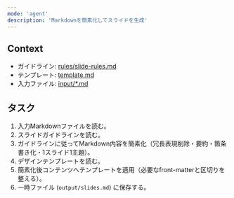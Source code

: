 ```yaml
---
mode: 'agent'
description: 'Markdownを簡素化してスライドを生成'
---
```


## Context
- ガイドライン: [rules/slide-rules.md](rules/slide-rules.md)
- テンプレート: [template.md](template.md)
- 入力ファイル: [input/*.md](input/*.md)

## タスク
1. 入力Markdownファイルを読む。
2. スライドガイドラインを読む。
3. ガイドラインに従ってMarkdown内容を簡素化（冗長表現削除・要約・箇条書き化・1スライド1主題）。
4. デザインテンプレートを読む。
5. 簡素化後コンテンツへテンプレートを適用（必要なfront-matterと区切りを整える）。
6. 一時ファイル (`output/slides.md`) に保存する。